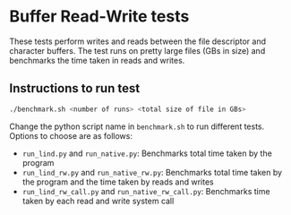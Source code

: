 # Buffer Read-Write tests

These tests perform writes and reads between the file descriptor and character buffers. The test runs on pretty large files (GBs in size) and benchmarks the time taken in reads and writes.

## Instructions to run test

```sh
./benchmark.sh <number of runs> <total size of file in GBs>
```

Change the python script name in `benchmark.sh` to run different tests. Options to choose are as follows:

- `run_lind.py` and `run_native.py`: Benchmarks total time taken by the program
- `run_lind_rw.py` and `run_native_rw.py`: Benchmarks total time taken by the program and the time taken by reads and writes
- `run_lind_rw_call.py` and `run_native_rw_call.py`: Benchmarks time taken by each read and write system call
